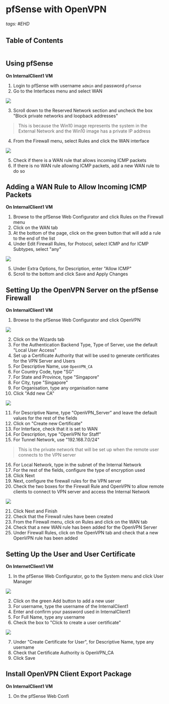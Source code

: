 # pfSense with OpenVPN

###### tags: #EHD 

## Table of Contents
```toc
```

## Using pfSense
**On InternalClient1 VM**
1. Login to pfSense with username `admin` and password `pfsense`
2. Go to the Interfaces menu and select WAN

![](https://i.imgur.com/4cGNdot.png)

3. Scroll down to the Reserved Network section and uncheck the box "Block private networks and loopback addresses"

> This is because the Win10 image represents the system in the External Network and the Win10 image has a private IP address

4. From the Firewall menu, select Rules and click the WAN interface

![](https://i.imgur.com/GZQCaSH.png)

5. Check if there is a WAN rule that allows incoming ICMP packets
6. If there is no WAN rule allowing ICMP packets, add a new WAN rule to do so

## Adding a WAN Rule to Allow Incoming ICMP Packets
**On InternalClient1 VM**
1. Browse to the pfSense Web Configurator and click Rules on the Firewall menu
2. Click on the WAN tab
3. At the bottom of the page, click on the green button that will add a rule to the end of the list
4. Under Edit Firewall Rules, for Protocol, select ICMP and for ICMP Subtypes, select "any"

![](https://i.imgur.com/nukzy5H.png)

5. Under Extra Options, for Description, enter "Allow ICMP"
6. Scroll to the bottom and click Save and Apply Changes

## Setting Up the OpenVPN Server on the pfSense Firewall
**On InternalClient1 VM**
1. Browse to the pfSense Web Configurator and click OpenVPN

![](https://i.imgur.com/HpL9pvn.png)

2. Click on the Wizards tab
3. For the Authentication Backend Type, Type of Server, use the default "Local User Access"
4. Set up a Certificate Authority that will be used to generate certificates for the VPN Server and Users
5. For Descriptive Name, use `OpenVPN_CA`
6. For Country Code, type "SG"
7. For State and Province, type "Singapore"
8. For City, type "Singapore"
9. For Organisation, type any organisation name
10. Click "Add new CA"

![](https://i.imgur.com/LjhUfM8.png)

11. For Descriptive Name, type "OpenVPN_Server" and leave the default values for the rest of the fields
12. Click on "Create new Certificate"
13. For Interface, check that it is set to WAN
14. For Description, type "OpenVPN for Staff"
15. For Tunnel Network, use "192.168.7.0/24"

> This is the private network that will be set up when the remote user connects to the VPN server
> 

16. For Local Network, type in the subnet of the Internal Network
17. For the rest of the fields, configure the type of encryption used
18. Click Next
19. Next, configure the firewall rules for the VPN server
20. Check the two boxes for the Firewall Rule and OpenVPN to allow remote clients to connect to VPN server and access the Internal Network

![](https://i.imgur.com/OC78fzx.png)

21. Click Next and Finish
22. Check that the Firewall rules have been created
23. From the Firewall menu, click on Rules and click on the WAN tab
24. Check that a new WAN rule has been added for the OpenVPN Server
25. Under Firewall Rules, click on the OpenVPN tab and check that a new OpenVPN rule has been added


## Setting Up the User and User Certificate
**On InternetClient1 VM**
1. In the pfSense Web Configurator, go to the System menu and click User Manager

![](https://i.imgur.com/CONEqbJ.png)

2. Click on the green Add button to add a new user
3. For username, type the username of the InternalClient1
4. Enter and confirm your password used in InternalClient1
5. For Full Name, type any username
6. Check the box to "Click to create a user certificate"

![](https://i.imgur.com/KbwiRJD.png)

7. Under "Create Certificate for User", for Descriptive Name, type any username
8. Check that Certificate Authority is OpenVPN_CA
9. Click Save

## Install OpenVPN Client Export Package
**On InternalClient1 VM**
1. On the pfSense Web Confi